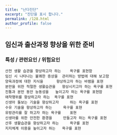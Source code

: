 ```yaml
---
title: "난다진단"
excerpt: "진단을 표시 합니다."
permalink: /128.html
author_profile: false
---
```

## 임신과 출산과정 향상을 위한 준비



### 특성 / 관련요인 / 위험요인

>   

    산전 생활 습관을 향상하고자 하는    욕구를 표현함
    임신 시 나타나는 불쾌한 증상을  관리하는 방법에 대해 보고함
    양육과정에 대한 지식을      향상하고자 하는 바램을 표현
    분만을 위한 적절한 생활습관을   향상시키고자 하는 욕구를 표현
    진통과 분만 동안 능동성을   높이고자 하는 욕구를 표현함
    애착행위를 향상하고자 하는  욕구를 표현
    신생아 돌보는 기술을 향상하고자     하는 욕구를 표현
    수유 기술을 향상하고자 하는     욕구를 표현
    유방관리를 잘 하고자 하는 욕구를    표현
    신생아를 위한 안전한 환경을     만들고자 하는 욕구를 표현
    산후 생활습관을 향상하고자 하는     욕구를 표현
    지지체계 이용을 높이고자 하는   욕구를 표현
